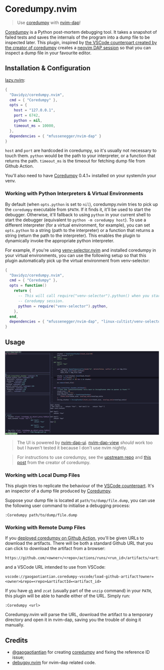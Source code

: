 # Coredumpy.nvim
> Use [coredumpy](https://github.com/gaogaotiantian/coredumpy) with [nvim-dap](https://github.com/mfussenegger/nvim-dap)!

[Coredumpy](https://github.com/gaogaotiantian/coredumpy) is a Python post-mortem
debugging tool. It takes a snapshot of failed tests and saves the internals of
the program into a dump file to be inspected later. This plugin, inspired by
[the VSCode counterpart created by the creator of coredumpy](https://marketplace.visualstudio.com/items?itemName=gaogaotiantian.coredumpy-vscode)
creates a [neovim DAP session](https://github.com/mfussenegger/nvim-dap) so that 
you can inspect a dump file in your favourite editor.

## Installation & Configuration

[lazy.nvim](https://github.com/folke/lazy.nvim):
```lua
{
  "Davidyz/coredumpy.nvim",
  cmd = { "Coredumpy" },
  opts = {
    host = "127.0.0.1",
    port = 6742,
    python = nil,
    timeout_ms = 10000,
  },
  dependencies = { "mfussenegger/nvim-dap" }
}
```

`host` and `port` are hardcoded in coredumpy, so it's usually not necessary to
touch them. `python` would be the path to your interpreter, or a function that
returns the path. `timeout_ms` is the timeout for fetching dump file from Github
Action.

You'll also need to have [Coredumpy](https://github.com/gaogaotiantian/coredumpy) 0.4.1+
installed on your system/in your venv.

### Working with Python Interpreters & Virtual Environments

By default (when `opts.python` is set to `nil`), coredumpy.nvim tries to pick 
up the `coredumpy` executable from `$PATH`. If it finds it, it'll be used to
start the debugger. Otherwise, it'll fallback to using `python` in your current
shell to start the debugger (equivalent to `python -m coredumpy host`). To
use a different interpreter (for a virtual environment, for example), you can
set `opts.python` to a string (path to the interpreter) or a function that
returns a string (return the path to the interpreter). This enables the plugin
to dynamically invoke the appropriate python interpreter.

For example, if you're using 
[venv-selector.nvim](https://github.com/linux-cultist/venv-selector.nvim) and
installed coredumpy in your virtual environments, you can use the following 
setup so that this plugin automatically pick up the virtual environment from 
venv-selector:
```lua
{
  "Davidyz/coredumpy.nvim",
  cmd = { "Coredumpy" },
  opts = function()
    return {
      -- This will call require("venv-selector").python() when you start a
      -- Coredumpy session.
      python = require("venv-selector").python,
    },
  end,
  dependencies = { "mfussenegger/nvim-dap", "linux-cultist/venv-selector.nvim" }
}
```


## Usage

![](./images/nvim-dap-ui.png)
> The UI is powered by [nvim-dap-ui](https://github.com/rcarriga/nvim-dap-ui).
> [nvim-dap-view](https://github.com/igorlfs/nvim-dap-view) _should_ work too
> but I haven't tested it because I don't use nvim nightly.

> For instructions to use coredumpy, see the 
> [upstream repo](https://github.com/gaogaotiantian/coredumpy) and 
> [this post](https://gaogaotiantian.medium.com/post-mortem-debugging-with-coredumpy-3b312f46354d)
> from the creator of coredumpy.

### Working with Local Dump Files
This plugin tries to replicate the behaviour of the 
[VSCode counterpart](https://marketplace.visualstudio.com/items?itemName=gaogaotiantian.coredumpy-vscode). 
It's an inspector of a dump file produced by [Coredumpy](https://github.com/gaogaotiantian/coredumpy).

Suppose your dump file is located at `path/to/dump/file.dump`, you can use the
following user command to initialise a debugging process: 
```
:Coredumpy path/to/dump/file.dump
```

### Working with Remote Dump Files

If you [deployed coredumpy on Github Action](https://github.com/gaogaotiantian/upload-coredumpy), 
you'll be given URLs to download the artifacts. There will be both a standard
Github URL that you can click to download the artifact from a browser:
```
https://github.com/<owner>/<repo>/actions/runs/<run_id>/artifacts/<artifact_id>
```
and a VSCode URL intended to use from VSCode:
```
vscode://gaogaotiantian.coredumpy-vscode/load-github-artifact?owner=<owner>&repo=<repo>&artifactId=<artifact_id>
```
If you have [`gh`](https://cli.github.com/) and `zcat` (usually part of the
`unzip` command) in your `PATH`, this plugin will be able to handle either of
the URL.
Simply run:
```
:Coredumpy <url>
```
Coredumpy.nvim will parse the URL, download the artifact to a temporary
directory and open it in nvim-dap, saving you the trouble of doing it manually.

## Credits
- [@gaogaotiantian](https://github.com/gaogaotiantian) for creating
  [coredumpy](https://github.com/gaogaotiantian/coredumpy) and fixing the reference ID issue;
- [debugpy.nvim](https://github.com/HiPhish/debugpy.nvim) for nvim-dap related
  code.
